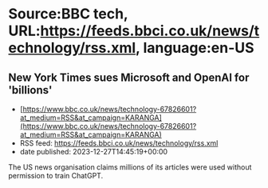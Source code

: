 # Source:BBC tech, URL:https://feeds.bbci.co.uk/news/technology/rss.xml, language:en-US

## New York Times sues Microsoft and OpenAI for 'billions'
 - [https://www.bbc.co.uk/news/technology-67826601?at_medium=RSS&at_campaign=KARANGA](https://www.bbc.co.uk/news/technology-67826601?at_medium=RSS&at_campaign=KARANGA)
 - RSS feed: https://feeds.bbci.co.uk/news/technology/rss.xml
 - date published: 2023-12-27T14:45:19+00:00

The US news organisation claims millions of its articles were used without permission to train ChatGPT.

